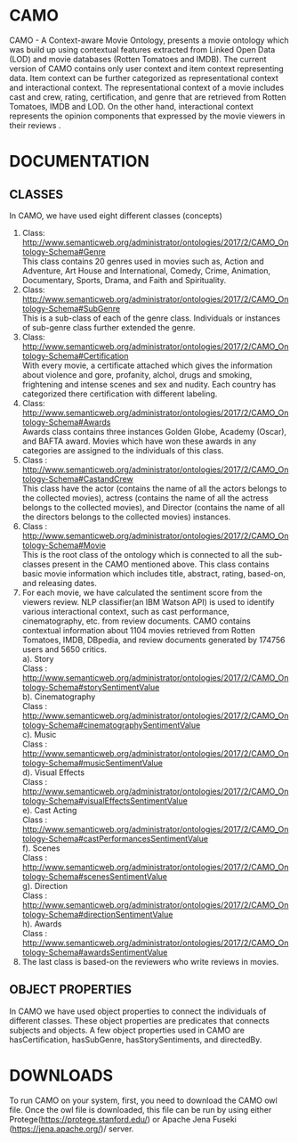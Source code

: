 # CAMO
CAMO - A Context-aware Movie Ontology, presents a movie ontology which was build up using contextual features extracted from Linked Open Data (LOD) and movie databases (Rotten Tomatoes and IMDB). The current version of CAMO contains only user context and item context representing data. Item context can be further categorized as representational context and interactional context. The representational context of a movie includes cast and crew, rating, certification, and genre that are retrieved from Rotten Tomatoes, IMDB and LOD.
On the other hand, interactional context represents the opinion components that expressed by the movie viewers in their reviews
.

# DOCUMENTATION
## CLASSES
In CAMO, we have used eight different classes (concepts)  
1. Class: http://www.semanticweb.org/administrator/ontologies/2017/2/CAMO_Ontology-Schema#Genre  
This class contains 20 genres used in movies such as, Action and Adventure, Art House and International, Comedy, Crime, Animation,
Documentary, Sports, Drama, and Faith and Spirituality.  
2. Class: http://www.semanticweb.org/administrator/ontologies/2017/2/CAMO_Ontology-Schema#SubGenre  
This is a sub-class of each of the genre class. Individuals or instances of sub-genre class further extended the genre.  
3. Class: http://www.semanticweb.org/administrator/ontologies/2017/2/CAMO_Ontology-Schema#Certification  
With every movie, a certificate attached which gives the information about violence and gore, profanity, alchol, drugs and smoking, frightening and intense scenes and sex and nudity. Each country has categorized there certification with different labeling.  
4. Class: http://www.semanticweb.org/administrator/ontologies/2017/2/CAMO_Ontology-Schema#Awards  
Awards class contains three instances Golden Globe, Academy (Oscar), and BAFTA award. Movies which have won these awards in any categories are assigned to the individuals of this class.  
5. Class : http://www.semanticweb.org/administrator/ontologies/2017/2/CAMO_Ontology-Schema#CastandCrew  
This class have the actor (contains the name of all the actors belongs to the collected movies), actress (contains the name of all the actress belongs to the collected movies), and Director (contains the name of all the directors belongs to the collected movies) instances.  
6. Class : http://www.semanticweb.org/administrator/ontologies/2017/2/CAMO_Ontology-Schema#Movie  
This is the root class of the ontology which is connected to all the sub-classes present in the CAMO mentioned above. This class contains basic movie information which includes title, abstract, rating, based-on, and releasing dates.  
7. For each movie, we have calculated the sentiment score from the viewers review. NLP classifier(an IBM Watson API) is used to identify various interactional context, such as cast performance, cinematography, etc. from review documents. CAMO contains contextual information about 1104 movies retrieved from Rotten Tomatoes, IMDB, DBpedia, and review documents generated by 174756 users and 5650 critics.  
   a). Story  
      Class : http://www.semanticweb.org/administrator/ontologies/2017/2/CAMO_Ontology-Schema#storySentimentValue  
   b). Cinematography  
      Class : http://www.semanticweb.org/administrator/ontologies/2017/2/CAMO_Ontology-Schema#cinematographySentimentValue  
   c). Music  
      Class : http://www.semanticweb.org/administrator/ontologies/2017/2/CAMO_Ontology-Schema#musicSentimentValue  
   d). Visual Effects  
      Class : http://www.semanticweb.org/administrator/ontologies/2017/2/CAMO_Ontology-Schema#visualEffectsSentimentValue  
   e). Cast Acting  
      Class : http://www.semanticweb.org/administrator/ontologies/2017/2/CAMO_Ontology-Schema#castPerformancesSentimentValue  
   f). Scenes  
      Class : http://www.semanticweb.org/administrator/ontologies/2017/2/CAMO_Ontology-Schema#scenesSentimentValue  
   g). Direction  
      Class : http://www.semanticweb.org/administrator/ontologies/2017/2/CAMO_Ontology-Schema#directionSentimentValue  
   h). Awards  
      Class : http://www.semanticweb.org/administrator/ontologies/2017/2/CAMO_Ontology-Schema#awardsSentimentValue  
8. The last class is based-on the reviewers who write reviews in movies.  

## OBJECT PROPERTIES  
In CAMO we have used object properties to connect the individuals of different classes. These object properties are predicates that connects subjects and objects. A few object properties used in CAMO are hasCertification, hasSubGenre, hasStorySentiments, and directedBy.



# DOWNLOADS

To run CAMO on your system, first, you need to download the CAMO owl file. Once the owl file is downloaded, this file can be run by using either Protege(https://protege.stanford.edu/) or Apache Jena Fuseki (https://jena.apache.org/)/ server.


